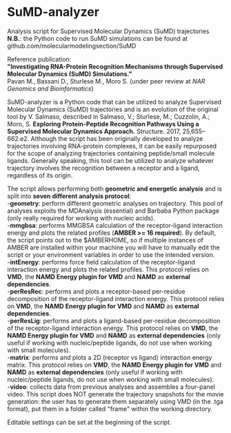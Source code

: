 # SuMD-analyzer
Analysis script for Supervised Molecular Dynamics (SuMD) trajectories  
**N.B.**: the Python code to run SuMD simulations can be found at github.com/molecularmodelingsection/SuMD

Reference publication:  
**"Investigating RNA-Protein Recognition Mechanisms through Supervised Molecular Dynamics (SuMD) Simulations."**  
Pavan M., Bassani D., Sturlese M., Moro S. (under peer review at *NAR Genomics and Bioinformatics*)

SuMD-analyzer is a Python code that can be utilized to analyze Supervised Molecular Dynamics (SuMD) trajectories and is an evolution of the original tool by V. Salmaso, described in Salmaso, V.; Sturlese, M.; Cuzzolin, A.; Moro, S. **Exploring Protein-Peptide Recognition Pathways Using a Supervised Molecular Dynamics Approach.** Structure. 2017, 25,655–662.e2. Although the script has been originally developed to analyze trajectories involving RNA-protein complexes, it can be easily repurposed for the scope of analyzing trajectories containing peptide/small molecule ligands. Generally speaking, this tool can be utilized to analyze whatever trajectory involves the recognition between a receptor and a ligand, regardless of its origin.  

The script allows performing both **geometric and energetic analysis** and is split into **seven different analysis protocol**:  
-**geometry**: perform different geometric analyses on trajectory. This pool of analyses exploits the MDAnalysis (essential) and Barbaba Python package (only really required for working with nucleic acids).  
-**mmgbsa**: performs MMGBSA calculation of the receptor-ligand interaction energy and plots the related profiles (**AMBER >= 16 required**). By default, the script points out to the $AMBERHOME, so if multiple instances of AMBER are installed within your machine you will have to manually edit the script or your environment variables in order to use the intended version.    
-**intEnergy**: performs force field calculation of the receptor-ligand interaction energy and plots the related profiles. This protocol relies on **VMD**, the **NAMD Energy plugin for VMD** and **NAMD** as **external dependencies**.     
-**perResRec**: performs and plots a receptor-based per-residue decomposition of the receptor-ligand interaction energy. This protocol relies on **VMD**, the **NAMD Energy plugin for VMD** and **NAMD** as **external dependencies**.     
-**perResLig**: performs and plots a ligand-based per-residue decomposition of the receptor-ligand interaction energy. This protocol relies on **VMD**, the **NAMD Energy plugin for VMD** and **NAMD** as **external dependencies** (only useful if working with nucleic/peptide ligands, do not use when working with small molecules).  
-**matrix**: performs and plots a 2D (receptor vs ligand) interaction energy matrix. This protocol relies on **VMD**, the **NAMD Energy plugin for VMD** and **NAMD** as **external dependencies** (only useful if working with nucleic/peptide ligands, do not use when working with small molecules).  
-**video**: collects data from previous analyses and assembles a four-panel video. This script does NOT generate the trajectory snapshots for the movie generation: the user has to generate them separately using VMD (in the .tga format), put them in a folder called "frame" within the working directory.  

Editable settings can be set at the beginning of the script. 
